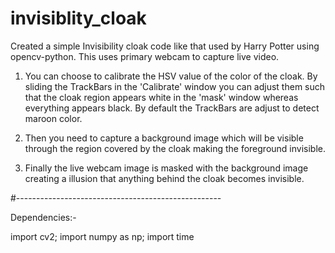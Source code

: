 # invisiblity_cloak
Created a simple Invisibility cloak code like that used by Harry Potter using opencv-python. This uses primary webcam to capture live video.

1. You can choose to calibrate the HSV value of the color of the cloak. By sliding the TrackBars in the 'Calibrate' window you can adjust them such that the cloak region appears white in the 'mask' window whereas everything appears black. By default the TrackBars are adjust to detect maroon color.

2. Then you need to capture a background image which will be visible through the region covered by the cloak making the foreground invisible.

3. Finally the live webcam image is masked with the background image creating a illusion that anything behind the cloak becomes invisible.

#---------------------------------------------------

Dependencies:-

import cv2;
import numpy as np;
import time
